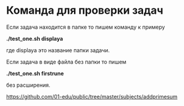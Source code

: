 # Команда для проверки задач

Если задача находится в папке то пишем команду к примеру

**./test_one.sh displaya** 

где displaya это название папки задачи.

Если задача в виде файла без  папки то пишем

**./test_one.sh firstrune** 

без расширения.

https://github.com/01-edu/public/tree/master/subjects/addprimesum